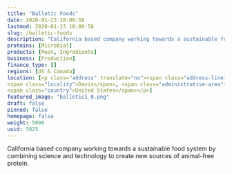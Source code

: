 ```yaml
---
title: "Balletic Foods"
date: 2020-01-23 18:09:58
lastmod: 2020-01-23 18:09:58
slug: /balletic-foods
description: "California based company working towards a sustainable food system by combining science and technology to create new sources of animal-free protein."
proteins: [Microbial]
products: [Meat, Ingredients]
business: [Production]
finance_type: []
regions: [US & Canada]
location: [<p class="address" translate="no"><span class="address-line1">3rd Street 615</span><br>
<span class="locality">Davis</span>, <span class="administrative-area">California</span> <span class="postal-code">95616</span><br>
<span class="country">United States</span></p>]
featured_image: "balletic1_0.png"
draft: false
pinned: false
homepage: false
weight: 5000
uuid: 5825
---
```

<p>California based company working towards a sustainable food system by combining science and technology to create new sources of animal-free protein.</p>
